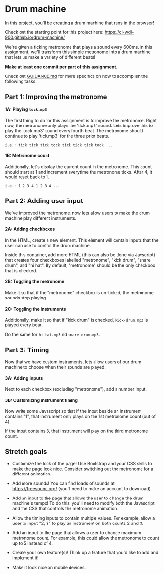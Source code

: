 # Drum machine

In this project, you'll be creating a drum machine that runs in the browser! 

Check out the starting point for this project here: https://ci-wdi-900.github.io/drum-machine/

We're given a ticking metronome that plays a sound every 600ms. In this assignment, we'll transform this simple metronome into a drum machine that lets us make a variety of different beats!

**Make at least one commit per part of this assignment.**

Check out [GUIDANCE.md](GUIDANCE.md) for more specifics on how to accomplish the following tasks.

## Part 1: Improving the metronome

#### 1A: Playing `tock.mp3`

The first thing to do for this assignment is to improve the metronome. Right now, the metronome only plays the 'tick.mp3' sound. Lets improve this to play the 'tock.mp3' sound every fourth beat. The metronome should continue to play 'tick.mp3' for the three prior beats.

`i.e.: tick tick tick tock tick tick tick tock ...`

#### 1B: Metronome count

Additionally, let's display the current count in the metronome. This count should start at 1 and increment everytime the metronome ticks. After 4, it would reset back to 1.

`i.e.: 1 2 3 4 1 2 3 4 ...`

## Part 2: Adding user input

We've improved the metronome, now lets allow users to make the drum machine play different instruments.

#### 2A: Adding checkboxes

In the HTML, create a new element. This element will contain inputs that the user can use to control the drum machine.

Inside this container, add more HTML (this can also be done via Javscript) that creates four checkboxes labelled "metronome", "kick drum", "snare drum", and "hi hat". By default, "metronome" should be the only checkbox that is checked.

#### 2B: Toggling the metronome

Make it so that if the "metronome" checkbox is un-ticked, the metronome sounds stop playing.

#### 2C: Toggling the instruments

Additionally, make it so that if "kick drum" is checked, `kick-drum.mp3` is played every beat.

Do the same for `hi-hat.mp3` nd `snare-drum.mp3`.

## Part 3: Timing

Now that we have custom instruments, lets allow users of our drum machine to choose when their sounds are played.

#### 3A: Adding inputs

Next to each checkbox (excluding "metronome"), add a number input. 

#### 3B: Customizing instrument timing

Now write some Javascript so that if the input beside an instrument contains "1", that instrument only plays on the 1st metronome count (out of 4).

If the input contains 3, that instrument will play on the third metronome count.

## Stretch goals

* Customize the look of the page! Use Bootstrap and your CSS skills to make the page look nice. Consider switching out the metronome for a different animation.

* Add more sounds! You can find loads of sounds at https://freesound.org/ (you'll need to make an account to download)

* Add an input to the page that allows the user to change the drum machine's tempo! To do this, you'll need to modify both the Javascript and the CSS that controls the metronome animation.

* Allow the timing inputs to contain multiple values. For example, allow a user to input "2, 3" to play an instrument on both counts 2 and 3.

* Add an input to the page that allows a user to change maximum metronome count. For example, this could allow the metronome to count up to 5 instead of 4.

* Create your own feature(s)! Think up a feature that you'd like to add and implement it!

* Make it look nice on mobile devices.
